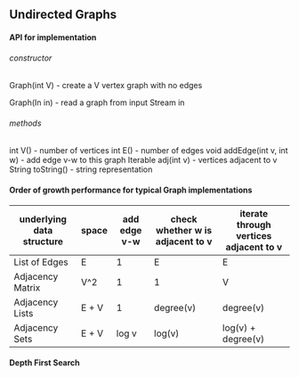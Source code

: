 ## Undirected Graphs

#### API for implementation

###### constructor
Graph(int V) - create a V vertex graph with no edges

Graph(In in) - read a graph from input Stream in

###### methods
int V() - number of vertices
int E() - number of edges
void addEdge(int v, int w) - add edge v-w to this graph
Iterable<Integer> adj(int v) - vertices adjacent to v
String toString() - string representation

#### Order of growth performance for typical Graph implementations
| underlying data structure | space | add edge v-w | check whether w is adjacent to v | iterate through vertices adjacent to v |
|---------------------------|-------|--------------|----------------------------------|----------------------------------------|
|List of Edges|E|1|E|E|
|Adjacency Matrix|V^2|1|1|V|
|Adjacency Lists|E + V|1|degree(v)|degree(v)|
|Adjacency Sets|E + V|log v|log(v)|log(v) + degree(v)|

#### Depth First Search
